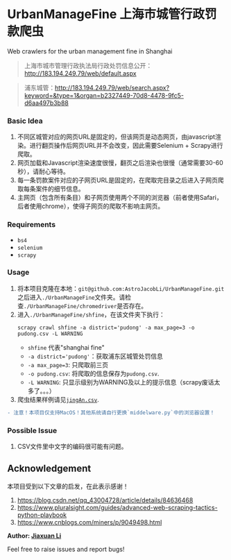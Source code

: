 # UrbanManageFine 上海市城管行政罚款爬虫
Web crawlers for the urban management fine in Shanghai 

> 上海市城市管理行政执法局行政处罚信息公开：http://183.194.249.79/web/default.aspx

> 浦东城管：http://183.194.249.79/web/search.aspx?keyword=&type=1&organ=b2327449-70d8-4478-9fc5-d6aa497b3b88

### Basic Idea
1. 不同区城管对应的网页URL是固定的，但该网页是动态网页，由javascript渲染。进行翻页操作后网页URL并不会改变，因此需要Selenium + Scrapy进行爬取。
2. 网页加载和Javascript渲染速度很慢，翻页之后渲染也很慢（通常需要30-60秒），请耐心等待。
3. 每一条罚款案件对应的子网页URL是固定的，在爬取完目录之后进入子网页爬取每条案件的细节信息。
4. 主网页（包含所有条目）和子网页使用两个不同的浏览器（前者使用Safari，后者使用chrome），使得子网页的爬取不影响主网页。


### Requirements
- `bs4`
- `selenium`
- `scrapy`

### Usage
1. 将本项目克隆在本地：`git@github.com:AstroJacobLi/UrbanManageFine.git` 之后进入`./UrbanManageFine`文件夹。请检查`./UrbanManageFine/chromedriver`是否存在。
2. 进入`./UrbanManageFine/shfine`，在该文件夹下执行：
    ```
    scrapy crawl shfine -a district='pudong' -a max_page=3 -o pudong.csv -L WARNING
    ```
    - `shfine` 代表"shanghai fine"
    - `-a district='pudong'`：获取浦东区城管处罚信息
    - `-a max_page=3`: 只爬取前三页
    - `-o pudong.csv`: 将爬取的信息保存为`pudong.csv`.
    - `-L WARNING`: 只显示级别为WARNING及以上的提示信息（scrapy废话太多了。。。）
3. 爬虫结果样例请见[`jingAn.csv`](https://github.com/AstroJacobLi/UrbanManageFine/blob/main/jingAn.csv).

```diff
- 注意！本项目仅支持MacOS！其他系统请自行更换`middelware.py`中的浏览器设置！
```

### Possible Issue
1. CSV文件里中文字的编码很可能有问题。

## Acknowledgement
本项目受到以下文章的启发，在此表示感谢！
1. https://blog.csdn.net/qq_43004728/article/details/84636468
2. https://www.pluralsight.com/guides/advanced-web-scraping-tactics-python-playbook
3. https://www.cnblogs.com/miners/p/9049498.html

**Author: [Jiaxuan Li](mailto:jiaxuanl@princeton.edu)**

Feel free to raise issues and report bugs!